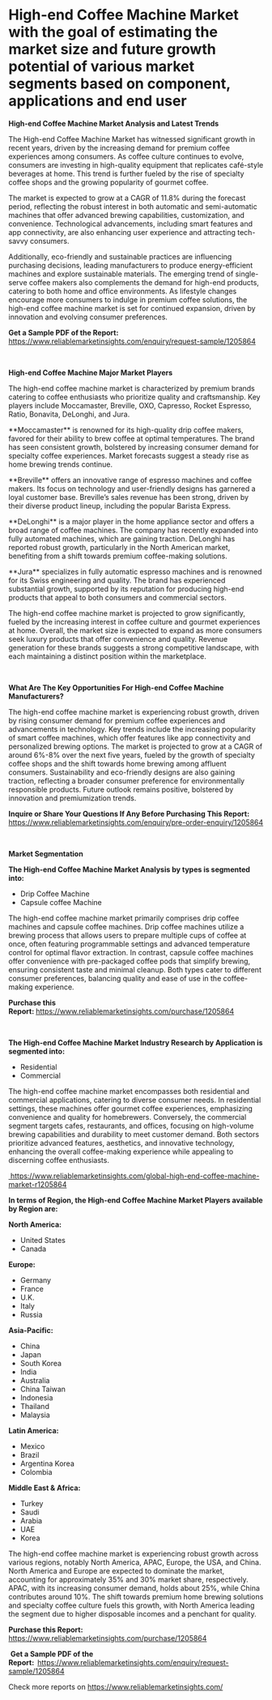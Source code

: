 <p><h1>High-end Coffee Machine Market with the goal of estimating the market size and future growth potential of various market segments based on component, applications and end user</h1></p><p><strong>High-end Coffee Machine Market Analysis and Latest Trends</strong></p>
<p><p>The High-end Coffee Machine Market has witnessed significant growth in recent years, driven by the increasing demand for premium coffee experiences among consumers. As coffee culture continues to evolve, consumers are investing in high-quality equipment that replicates café-style beverages at home. This trend is further fueled by the rise of specialty coffee shops and the growing popularity of gourmet coffee.</p><p>The market is expected to grow at a CAGR of 11.8% during the forecast period, reflecting the robust interest in both automatic and semi-automatic machines that offer advanced brewing capabilities, customization, and convenience. Technological advancements, including smart features and app connectivity, are also enhancing user experience and attracting tech-savvy consumers.</p><p>Additionally, eco-friendly and sustainable practices are influencing purchasing decisions, leading manufacturers to produce energy-efficient machines and explore sustainable materials. The emerging trend of single-serve coffee makers also complements the demand for high-end products, catering to both home and office environments. As lifestyle changes encourage more consumers to indulge in premium coffee solutions, the high-end coffee machine market is set for continued expansion, driven by innovation and evolving consumer preferences.</p></p>
<p><strong>Get a Sample PDF of the Report:&nbsp;</strong> <a href="https://www.reliablemarketinsights.com/enquiry/request-sample/1205864?utm_campaign=2390&utm_medium=2&utm_source=Github&utm_content=ia&utm_term=09022025&utm_id=high-end-coffee-machine">https://www.reliablemarketinsights.com/enquiry/request-sample/1205864</a></p>
<p>&nbsp;</p>
<p><strong>High-end Coffee Machine Major Market Players</strong></p>
<p><p>The high-end coffee machine market is characterized by premium brands catering to coffee enthusiasts who prioritize quality and craftsmanship. Key players include Moccamaster, Breville, OXO, Capresso, Rocket Espresso, Ratio, Bonavita, DeLonghi, and Jura. </p><p>**Moccamaster** is renowned for its high-quality drip coffee makers, favored for their ability to brew coffee at optimal temperatures. The brand has seen consistent growth, bolstered by increasing consumer demand for specialty coffee experiences. Market forecasts suggest a steady rise as home brewing trends continue.</p><p>**Breville** offers an innovative range of espresso machines and coffee makers. Its focus on technology and user-friendly designs has garnered a loyal customer base. Breville’s sales revenue has been strong, driven by their diverse product lineup, including the popular Barista Express.</p><p>**DeLonghi** is a major player in the home appliance sector and offers a broad range of coffee machines. The company has recently expanded into fully automated machines, which are gaining traction. DeLonghi has reported robust growth, particularly in the North American market, benefiting from a shift towards premium coffee-making solutions.</p><p>**Jura** specializes in fully automatic espresso machines and is renowned for its Swiss engineering and quality. The brand has experienced substantial growth, supported by its reputation for producing high-end products that appeal to both consumers and commercial sectors.</p><p>The high-end coffee machine market is projected to grow significantly, fueled by the increasing interest in coffee culture and gourmet experiences at home. Overall, the market size is expected to expand as more consumers seek luxury products that offer convenience and quality. Revenue generation for these brands suggests a strong competitive landscape, with each maintaining a distinct position within the marketplace.</p></p>
<p>&nbsp;</p>
<p><strong>What Are The Key Opportunities For High-end Coffee Machine Manufacturers?</strong></p>
<p><p>The high-end coffee machine market is experiencing robust growth, driven by rising consumer demand for premium coffee experiences and advancements in technology. Key trends include the increasing popularity of smart coffee machines, which offer features like app connectivity and personalized brewing options. The market is projected to grow at a CAGR of around 6%-8% over the next five years, fueled by the growth of specialty coffee shops and the shift towards home brewing among affluent consumers. Sustainability and eco-friendly designs are also gaining traction, reflecting a broader consumer preference for environmentally responsible products. Future outlook remains positive, bolstered by innovation and premiumization trends.</p></p>
<p><strong>Inquire or Share Your Questions If Any Before Purchasing This Report:</strong> <a href="https://www.reliablemarketinsights.com/enquiry/pre-order-enquiry/1205864?utm_campaign=2390&utm_medium=2&utm_source=Github&utm_content=ia&utm_term=09022025&utm_id=high-end-coffee-machine">https://www.reliablemarketinsights.com/enquiry/pre-order-enquiry/1205864</a></p>
<p>&nbsp;</p>
<p><strong>Market Segmentation</strong></p>
<p><strong>The High-end Coffee Machine Market Analysis by types is segmented into:</strong></p>
<p><ul><li>Drip Coffee Machine</li><li>Capsule coffee Machine</li></ul></p>
<p><p>The high-end coffee machine market primarily comprises drip coffee machines and capsule coffee machines. Drip coffee machines utilize a brewing process that allows users to prepare multiple cups of coffee at once, often featuring programmable settings and advanced temperature control for optimal flavor extraction. In contrast, capsule coffee machines offer convenience with pre-packaged coffee pods that simplify brewing, ensuring consistent taste and minimal cleanup. Both types cater to different consumer preferences, balancing quality and ease of use in the coffee-making experience.</p></p>
<p><strong>Purchase this Report:&nbsp;</strong><a href="https://www.reliablemarketinsights.com/purchase/1205864?utm_campaign=2390&utm_medium=2&utm_source=Github&utm_content=ia&utm_term=09022025&utm_id=high-end-coffee-machine">https://www.reliablemarketinsights.com/purchase/1205864</a></p>
<p>&nbsp;</p>
<p><strong>The High-end Coffee Machine Market Industry Research by Application is segmented into:</strong></p>
<p><ul><li>Residential</li><li>Commercial</li></ul></p>
<p><p>The high-end coffee machine market encompasses both residential and commercial applications, catering to diverse consumer needs. In residential settings, these machines offer gourmet coffee experiences, emphasizing convenience and quality for homebrewers. Conversely, the commercial segment targets cafes, restaurants, and offices, focusing on high-volume brewing capabilities and durability to meet customer demand. Both sectors prioritize advanced features, aesthetics, and innovative technology, enhancing the overall coffee-making experience while appealing to discerning coffee enthusiasts.</p></p>
<p><a href="https://www.reliablemarketinsights.com/global-high-end-coffee-machine-market-r1205864?utm_campaign=2390&utm_medium=2&utm_source=Github&utm_content=ia&utm_term=09022025&utm_id=high-end-coffee-machine">&nbsp;https://www.reliablemarketinsights.com/global-high-end-coffee-machine-market-r1205864</a></p>
<p><strong>In terms of Region, the High-end Coffee Machine Market Players available by Region are:</strong></p>
<p>
    <p> <strong> North America: </strong>
        <ul>
            <li>United States</li>
            <li>Canada</li>
        </ul>
        </p> 
    <p> <strong> Europe: </strong>
        <ul>
            <li>Germany</li>
            <li>France</li>
            <li>U.K.</li>
            <li>Italy</li>
            <li>Russia</li>
        </ul>
        </p> 
    <p> <strong> Asia-Pacific: </strong>
        <ul>
            <li>China</li>
            <li>Japan</li>
            <li>South Korea</li>
            <li>India</li>
            <li>Australia</li>
            <li>China Taiwan</li>
            <li>Indonesia</li>
            <li>Thailand</li>
            <li>Malaysia</li>
        </ul>
        </p> 
    <p> <strong> Latin America: </strong>
        <ul>
            <li>Mexico</li>
            <li>Brazil</li>
            <li>Argentina Korea</li>
            <li>Colombia</li>
        </ul>
        </p> 
    <p> <strong> Middle East & Africa: </strong>
        <ul>
            <li>Turkey</li>
            <li>Saudi</li>
            <li>Arabia</li>
            <li>UAE</li>
            <li>Korea</li>
        </ul>
    </p>
    </p>
<p><p>The high-end coffee machine market is experiencing robust growth across various regions, notably North America, APAC, Europe, the USA, and China. North America and Europe are expected to dominate the market, accounting for approximately 35% and 30% market share, respectively. APAC, with its increasing consumer demand, holds about 25%, while China contributes around 10%. The shift towards premium home brewing solutions and specialty coffee culture fuels this growth, with North America leading the segment due to higher disposable incomes and a penchant for quality.</p></p>
<p><strong>Purchase this Report: </strong><a href="https://www.reliablemarketinsights.com/purchase/1205864?utm_campaign=2390&utm_medium=2&utm_source=Github&utm_content=ia&utm_term=09022025&utm_id=high-end-coffee-machine">https://www.reliablemarketinsights.com/purchase/1205864</a></p>
<p>&nbsp;<strong>Get a Sample PDF of the Report:&nbsp;&nbsp;</strong><a href="https://www.reliablemarketinsights.com/enquiry/request-sample/1205864?utm_campaign=2390&utm_medium=2&utm_source=Github&utm_content=ia&utm_term=09022025&utm_id=high-end-coffee-machine">https://www.reliablemarketinsights.com/enquiry/request-sample/1205864</a></p>
<p><strong></strong></p>
<p>Check more reports on <a href="https://www.reliablemarketinsights.com/?utm_campaign=2390&utm_medium=2&utm_source=Github&utm_content=ia&utm_term=09022025&utm_id=high-end-coffee-machine">https://www.reliablemarketinsights.com/</a></p>